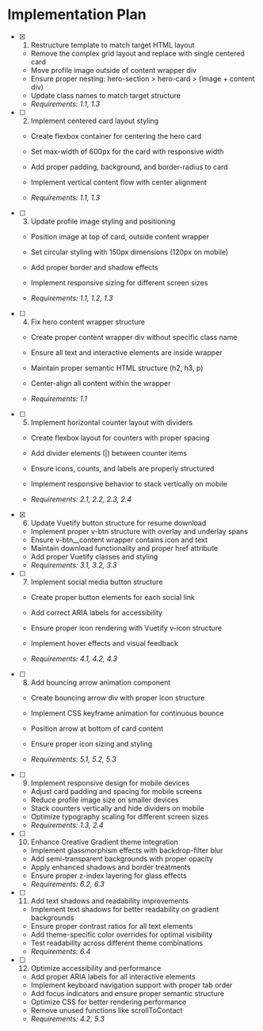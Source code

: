 # Implementation Plan

- [x] 1. Restructure template to match target HTML layout


  - Remove the complex grid layout and replace with single centered card
  - Move profile image outside of content wrapper div
  - Ensure proper nesting: hero-section > hero-card > (image + content div)
  - Update class names to match target structure
  - _Requirements: 1.1, 1.3_



- [ ] 2. Implement centered card layout styling
  - Create flexbox container for centering the hero card
  - Set max-width of 600px for the card with responsive width
  - Add proper padding, background, and border-radius to card


  - Implement vertical content flow with center alignment
  - _Requirements: 1.1, 1.3_

- [ ] 3. Update profile image styling and positioning
  - Position image at top of card, outside content wrapper


  - Set circular styling with 150px dimensions (120px on mobile)
  - Add proper border and shadow effects
  - Implement responsive sizing for different screen sizes
  - _Requirements: 1.1, 1.2, 1.3_



- [ ] 4. Fix hero content wrapper structure
  - Create proper content wrapper div without specific class name
  - Ensure all text and interactive elements are inside wrapper
  - Maintain proper semantic HTML structure (h2, h3, p)
  - Center-align all content within the wrapper


  - _Requirements: 1.1_

- [ ] 5. Implement horizontal counter layout with dividers
  - Create flexbox layout for counters with proper spacing
  - Add divider elements (|) between counter items


  - Ensure icons, counts, and labels are properly structured
  - Implement responsive behavior to stack vertically on mobile
  - _Requirements: 2.1, 2.2, 2.3, 2.4_

- [x] 6. Update Vuetify button structure for resume download


  - Implement proper v-btn structure with overlay and underlay spans
  - Ensure v-btn__content wrapper contains icon and text
  - Maintain download functionality and proper href attribute
  - Add proper Vuetify classes and styling
  - _Requirements: 3.1, 3.2, 3.3_



- [ ] 7. Implement social media button structure
  - Create proper button elements for each social link
  - Add correct ARIA labels for accessibility
  - Ensure proper icon rendering with Vuetify v-icon structure


  - Implement hover effects and visual feedback
  - _Requirements: 4.1, 4.2, 4.3_

- [ ] 8. Add bouncing arrow animation component
  - Create bouncing arrow div with proper icon structure


  - Implement CSS keyframe animation for continuous bounce
  - Position arrow at bottom of card content
  - Ensure proper icon sizing and styling
  - _Requirements: 5.1, 5.2, 5.3_




- [ ] 9. Implement responsive design for mobile devices
  - Adjust card padding and spacing for mobile screens
  - Reduce profile image size on smaller devices
  - Stack counters vertically and hide dividers on mobile
  - Optimize typography scaling for different screen sizes
  - _Requirements: 1.3, 2.4_

- [ ] 10. Enhance Creative Gradient theme integration
  - Implement glassmorphism effects with backdrop-filter blur
  - Add semi-transparent backgrounds with proper opacity
  - Apply enhanced shadows and border treatments
  - Ensure proper z-index layering for glass effects
  - _Requirements: 6.2, 6.3_

- [ ] 11. Add text shadows and readability improvements
  - Implement text shadows for better readability on gradient backgrounds
  - Ensure proper contrast ratios for all text elements
  - Add theme-specific color overrides for optimal visibility
  - Test readability across different theme combinations
  - _Requirements: 6.4_

- [ ] 12. Optimize accessibility and performance
  - Add proper ARIA labels for all interactive elements
  - Implement keyboard navigation support with proper tab order
  - Add focus indicators and ensure proper semantic structure
  - Optimize CSS for better rendering performance
  - Remove unused functions like scrollToContact
  - _Requirements: 4.2, 5.3_